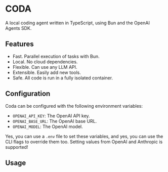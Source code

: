 # CODA

A local coding agent written in TypeScript, using Bun and the OpenAI Agents SDK.

## Features

- Fast. Parallel execution of tasks with Bun.
- Local. No cloud dependencies.
- Flexible. Can use any LLM API.
- Extensible. Easily add new tools.
- Safe. All code is run in a fully isolated container.

## Configuration

Coda can be configured with the following environment variables:

- `OPENAI_API_KEY`: The OpenAI API key.
- `OPENAI_BASE_URL`: The OpenAI base URL.
- `OPENAI_MODEL`: The OpenAI model.

Yes, you can use a `.env` file to set these variables, and yes, you can use the CLI flags to override them too. Setting values from OpenAI and Anthropic is supported!

## Usage
